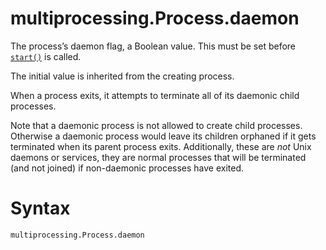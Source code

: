 # multiprocessing.Process.daemon

The process’s daemon flag, a Boolean value. This must be set before [`start()`](/modules/multiprocessing/Process/start.md) is called.

The initial value is inherited from the creating process.

When a process exits, it attempts to terminate all of its daemonic child processes.

Note that a daemonic process is not allowed to create child processes. Otherwise a daemonic process would leave its children orphaned if it gets terminated when its parent process exits. Additionally, these are *not* Unix daemons or services, they are normal processes that will be terminated (and not joined) if non-daemonic processes have exited.

# Syntax

```python
multiprocessing.Process.daemon
```